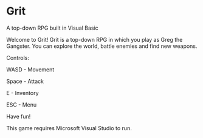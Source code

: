 # Grit
A top-down RPG built in Visual Basic

Welcome to Grit!
Grit is a top-down RPG in which you play as Greg the Gangster. You can explore the world, battle enemies and find new weapons.

Controls:

WASD - Movement

Space - Attack

E - Inventory

ESC - Menu

Have fun!

This game requires Microsoft Visual Studio to run.

